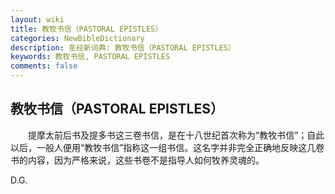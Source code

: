 ```yaml
---
layout: wiki
title: 教牧书信（PASTORAL EPISTLES）
categories: NewBibleDictionary
description: 圣经新词典: 教牧书信（PASTORAL EPISTLES）
keywords: 教牧书信, PASTORAL EPISTLES
comments: false
---
```


## 教牧书信（PASTORAL EPISTLES）

　　提摩太前后书及提多书这三卷书信，是在十八世纪首次称为“教牧书信”；自此以后，一般人便用“教牧书信”指称这一组书信。这名字并非完全正确地反映这几卷书的内容，因为严格来说，这些书卷不是指导人如何牧养灵魂的。

D.G.









